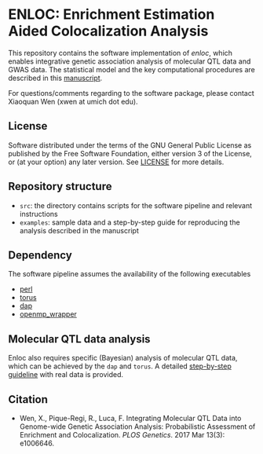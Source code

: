 # ENLOC: Enrichment Estimation Aided Colocalization Analysis



This repository contains the software implementation of *enloc*, which enables integrative genetic association analysis of molecular QTL data and GWAS data. The statistical model and the key computational procedures are described in this [manuscript](http://biorxiv.org/content/early/2016/10/02/078667).

For questions/comments regarding to the software package, please contact Xiaoquan Wen (xwen at umich dot edu).



## License

Software distributed under the terms of the GNU General Public License as published by the Free Software Foundation, either version 3 of the License, or (at your option) any later version. See [LICENSE](http://www.gnu.org/licenses/gpl-3.0.en.html) for more details.


## Repository structure

* ``src``: the directory contains scripts for the software pipeline and relevant instructions
* ``examples``: sample data and a step-by-step guide for reproducing the analysis described in the manuscript





## Dependency 

The software pipeline assumes the availability of the following executables

*  [perl](https://www.perl.org/get.html)
*  [torus](https://github.com/xqwen/dap/tree/master/torus_src)
*  [dap](https://github.com/xqwen/dap/)
*  [openmp_wrapper](https://github.com/xqwen/openmp_wrapper)


## Molecular QTL data analysis

Enloc also requires specific (Bayesian) analysis of molecular QTL data, which can be achieved by the ```dap``` and ```torus```. A detailed [step-by-step guideline](https://xqwen.github.io/qtl_pipeline/) with real data is provided.  



## Citation

* Wen, X., Pique-Regi, R., Luca, F. Integrating Molecular QTL Data into Genome-wide Genetic Association Analysis: Probabilistic Assessment of Enrichment and Colocalization. *PLOS Genetics*. 2017 Mar 13(3): e1006646. 
